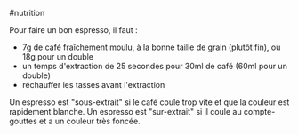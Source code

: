 #nutrition 

Pour faire un bon espresso, il faut :
- 7g de café fraîchement moulu, à la bonne taille de grain (plutôt fin), ou 18g pour un double
- un temps d'extraction de 25 secondes pour 30ml de café (60ml pour un double)
- réchauffer les tasses avant l'extraction 

Un espresso est "sous-extrait" si le café coule trop vite et que la couleur est rapidement blanche. Un espresso est "sur-extrait" si il coule au compte-gouttes et a un couleur très foncée.